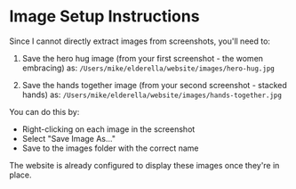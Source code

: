 # Image Setup Instructions

Since I cannot directly extract images from screenshots, you'll need to:

1. Save the hero hug image (from your first screenshot - the women embracing) as:
   `/Users/mike/elderella/website/images/hero-hug.jpg`

2. Save the hands together image (from your second screenshot - stacked hands) as:
   `/Users/mike/elderella/website/images/hands-together.jpg`

You can do this by:
- Right-clicking on each image in the screenshot
- Select "Save Image As..."
- Save to the images folder with the correct name

The website is already configured to display these images once they're in place.
